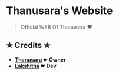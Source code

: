 # Thanusara's Website
> Official WEB Of Thanusara ❤️

## ✯ Credits ✯
* <b> [Thanusara](https://github.com/Thanusara) ☛ Owner </b>
* <b> [Lakshitha](https://github.com/ImDarkLK) ☛ Dev </b>
